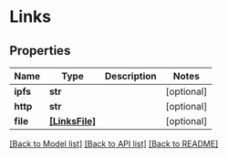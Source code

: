 # Links


## Properties
Name | Type | Description | Notes
------------ | ------------- | ------------- | -------------
**ipfs** | **str** |  | [optional] 
**http** | **str** |  | [optional] 
**file** | [**[LinksFile]**](LinksFile.md) |  | [optional] 

[[Back to Model list]](../README.md#documentation-for-models) [[Back to API list]](../README.md#documentation-for-api-endpoints) [[Back to README]](../README.md)


